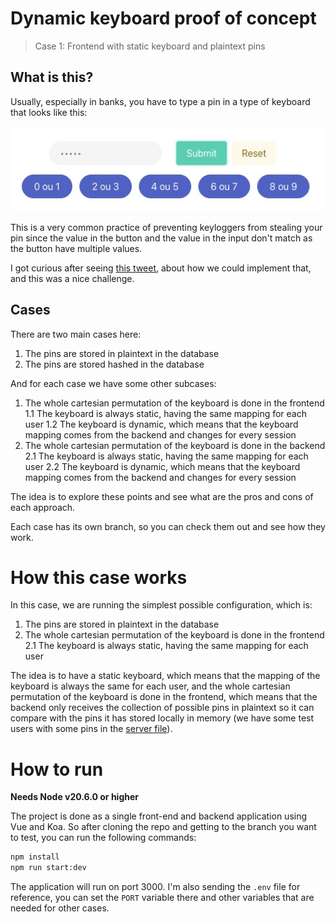 # Dynamic keyboard proof of concept

> Case 1: Frontend with static keyboard and plaintext pins

## What is this?

Usually, especially in banks, you have to type a pin in a type of keyboard that looks like this:

![](assets/asset-1699483313.png)

This is a very common practice of preventing keyloggers from stealing your pin since the value in the button and the value in the input don't match as the button have multiple values.

I got curious after seeing [this tweet](https://twitter.com/niagalves/status/1719695627586580728), about how we could implement that, and this was a nice challenge.

## Cases

There are two main cases here:

1. The pins are stored in plaintext in the database
2. The pins are stored hashed in the database

And for each case we have some other subcases:

1. The whole cartesian permutation of the keyboard is done in the frontend
  1.1 The keyboard is always static, having the same mapping for each user
  1.2 The keyboard is dynamic, which means that the keyboard mapping comes from the backend and changes for every session
2. The whole cartesian permutation of the keyboard is done in the backend
  2.1 The keyboard is always static, having the same mapping for each user
  2.2 The keyboard is dynamic, which means that the keyboard mapping comes from the backend and changes for every session

The idea is to explore these points and see what are the pros and cons of each approach.

Each case has its own branch, so you can check them out and see how they work.

# How this case works

In this case, we are running the simplest possible configuration, which is:

1. The pins are stored in plaintext in the database
2. The whole cartesian permutation of the keyboard is done in the frontend
  2.1 The keyboard is always static, having the same mapping for each user

The idea is to have a static keyboard, which means that the mapping of the keyboard is always the same for each user, and the whole cartesian permutation of the keyboard is done in the frontend, which means that the backend only receives the collection of possible pins in plaintext so it can compare with the pins it has stored locally in memory (we have some test users with some pins in the [server file](./src/server.ts)).

# How to run

**Needs Node v20.6.0 or higher**

The project is done as a single front-end and backend application using Vue and Koa. So after cloning the repo and getting to the branch you want to test, you can run the following commands:

```bash
npm install
npm run start:dev
```

The application will run on port 3000. I'm also sending the `.env` file for reference, you can set the `PORT` variable there and other variables that are needed for other cases.
